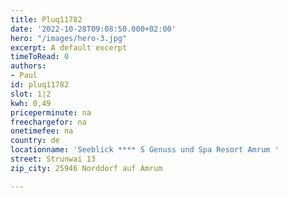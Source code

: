 ```yaml
---
title: Pluq11782
date: '2022-10-28T09:08:50.000+02:00'
hero: "/images/hero-3.jpg"
excerpt: A default excerpt
timeToRead: 0
authors:
- Paul
id: pluq11782
slot: 1|2
kwh: 0,49
priceperminute: na
freechargefor: na
onetimefee: na
country: de
locationname: 'Seeblick **** S Genuss und Spa Resort Amrum '
street: Strunwai 13
zip_city: 25946 Norddorf auf Amrum

---
```

